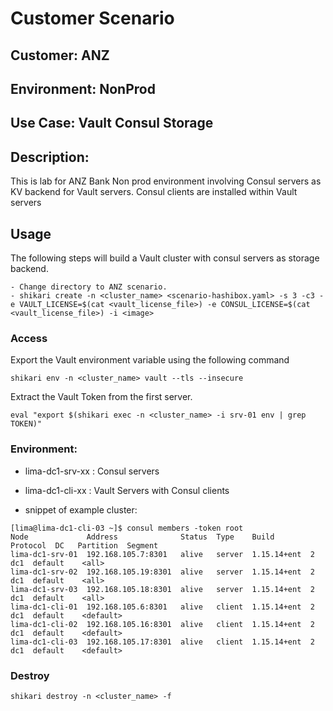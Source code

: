 # Customer Scenario
## Customer: ANZ
## Environment: NonProd
## Use Case: Vault Consul Storage

## Description:
This is lab for ANZ Bank Non prod environment involving Consul servers as KV backend for Vault servers. Consul clients are installed within Vault servers

## Usage

The following steps will build a Vault cluster with consul servers as storage backend.

```
- Change directory to ANZ scenario.
- shikari create -n <cluster_name> <scenario-hashibox.yaml> -s 3 -c3 -e VAULT_LICENSE=$(cat <vault_license_file>) -e CONSUL_LICENSE=$(cat <vault_license_file>) -i <image>
```

### Access

Export the Vault environment variable using the following command

```
shikari env -n <cluster_name> vault --tls --insecure
```

Extract the Vault Token from the first server.

```
eval "export $(shikari exec -n <cluster_name> -i srv-01 env | grep TOKEN)"
```

### Environment:
- lima-dc1-srv-xx : Consul servers
- lima-dc1-cli-xx : Vault Servers with Consul clients

- snippet of example cluster:

```
[lima@lima-dc1-cli-03 ~]$ consul members -token root
Node             Address              Status  Type    Build        Protocol  DC   Partition  Segment
lima-dc1-srv-01  192.168.105.7:8301   alive   server  1.15.14+ent  2         dc1  default    <all>
lima-dc1-srv-02  192.168.105.19:8301  alive   server  1.15.14+ent  2         dc1  default    <all>
lima-dc1-srv-03  192.168.105.18:8301  alive   server  1.15.14+ent  2         dc1  default    <all>
lima-dc1-cli-01  192.168.105.6:8301   alive   client  1.15.14+ent  2         dc1  default    <default>
lima-dc1-cli-02  192.168.105.16:8301  alive   client  1.15.14+ent  2         dc1  default    <default>
lima-dc1-cli-03  192.168.105.17:8301  alive   client  1.15.14+ent  2         dc1  default    <default>
```

### Destroy

```
shikari destroy -n <cluster_name> -f
```